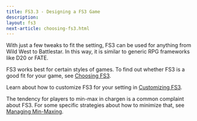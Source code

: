 ```yaml
---
title: FS3.3 - Designing a FS3 Game
description: 
layout: fs3
next-article: choosing-fs3.html
---
```


With just a few tweaks to fit the setting, FS3 can be used for anything from Wild West to Battlestar.  In this way, it is similar to generic RPG frameworks like D20 or FATE.

FS3 works best for certain styles of games.  To find out whether FS3 is a good fit for your game, see [Choosing FS3](/fs3/fs3-3/choosing-fs3.html).

Learn about how to customize FS3 for your setting in [Customizing FS3](/fs3/fs3-3/tweaking-fs3.html).

The tendency for players to min-max in chargen is a common complaint about FS3.  For some specific strategies about how to minimize that, see [Managing Min-Maxing](/fs3/fs3-3/min-maxing.html).
